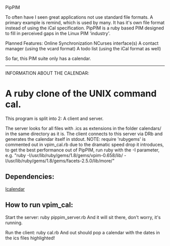 PipPIM

To often have I seen great applications not use standard file formats. A primary example is remind, which is used by many. It has it's own file format instead of using the iCal specification. PipPIM is a ruby based PIM designed to fill in perceived gaps in the Linux PIM 'industry'.

Planned Features:
Online Synchronization
NCurses interface(s)
A contact manager (using the vcard format)
A todo list (using the iCal format as well)

So far, this PIM suite only has a calendar.

--------

INFORMATION ABOUT THE CALENDAR:

A ruby clone of the UNIX command cal.
=====================================

This program is split into 2: A client and server.

The server looks for all files with .ics as extensions in the folder calendars/ in the same directory as it is.
The client connects to this server via DRb and generates the calendar itself in stdout. NOTE: require 'rubygems' is commented out in vpim_cal.rb due to the dramatic speed drop it introduces, to get the best performance out of PipPIM, run ruby with the -I parameter, e.g. "ruby -I/usr/lib/ruby/gems/1.8/gems/vpim-0.658/lib/ -I/usr/lib/ruby/gems/1.8/gems/facets-2.5.0/lib/more/"

## Dependencies:
[Icalendar](http://icalendar.rubyforge.org)

## How to run vpim_cal:
Start the server:
  ruby pippim_server.rb
And it will sit there, don't worry, it's running.

Run the client:
  ruby cal.rb
And out should pop a calendar with the dates in the ics files highlighted!
